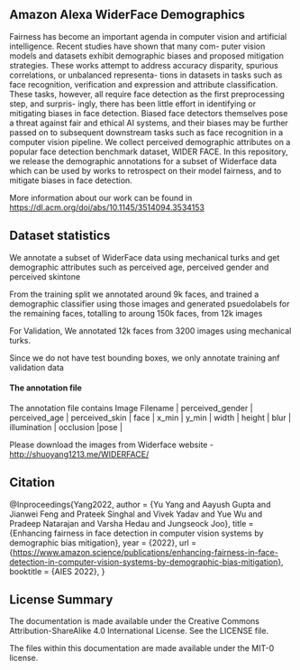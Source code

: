 ## Amazon Alexa WiderFace Demographics

Fairness has become an important agenda in computer vision and
artificial intelligence. Recent studies have shown that many com-
puter vision models and datasets exhibit demographic biases and
proposed mitigation strategies. These works attempt to address
accuracy disparity, spurious correlations, or unbalanced representa-
tions in datasets in tasks such as face recognition, verification and
expression and attribute classification. These tasks, however, all
require face detection as the first preprocessing step, and surpris-
ingly, there has been little effort in identifying or mitigating biases
in face detection. Biased face detectors themselves pose a threat
against fair and ethical AI systems, and their biases may be further
passed on to subsequent downstream tasks such as face recognition
in a computer vision pipeline. We collect perceived demographic attributes
on a popular face detection benchmark dataset, WIDER FACE. In this repository, we release the demographic annotations for a subset of Widerface data which can be used by works to retrospect on their model fairness, and to mitigate biases in face detection.

More information about our work can be found in 
https://dl.acm.org/doi/abs/10.1145/3514094.3534153

## Dataset statistics
We annotate a subset of WiderFace data using mechanical turks and get demographic attributes such as perceived age, perceived gender and perceived skintone

From the training split we annotated around 9k faces, and trained a demographic classifier using those images and generated psuedolabels for the remaining faces, totalling to aroung 150k faces, from 12k images

For Validation,
We annotated 12k faces from 3200 images using mechanical turks.

Since we do not have test bounding boxes, we only annotate training anf validation data


#### The annotation file

The annotation file contains Image Filename | perceived_gender | perceived_age | perceived_skin | face | x_min | y_min | width | height | blur | illumination | occlusion |pose |


Please download the images from Widerface website - http://shuoyang1213.me/WIDERFACE/

## Citation

@Inproceedings{Yang2022,
 author = {Yu Yang and Aayush Gupta and Jianwei Feng and Prateek Singhal and Vivek Yadav and Yue Wu and Pradeep Natarajan and Varsha Hedau and Jungseock Joo},
 title = {Enhancing fairness in face detection in computer vision systems by demographic bias mitigation},
 year = {2022},
 url = {https://www.amazon.science/publications/enhancing-fairness-in-face-detection-in-computer-vision-systems-by-demographic-bias-mitigation},
 booktitle = {AIES 2022},
}


## License Summary

The documentation is made available under the Creative Commons Attribution-ShareAlike 4.0 International License. See the LICENSE file.

The files within this documentation are made available under the MIT-0 license. 
